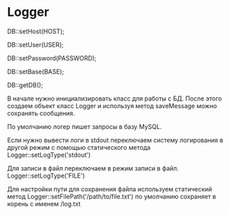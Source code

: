# Logger
DB::setHost(HOST);

DB::setUser(USER);

DB::setPassword(PASSWORD);

DB::setBase(BASE);

DB::getDB();

В начале нужно инициализировать класс для работы с БД.
После этого создаем объект класс Logger и используя метод saveMessage можно сохранять сообщения.

По умолчанию логер пишет запросы в базу MySQL.

Если нужно вывести логи в stdout переключаем систему логирования в другой режим
с помощью статического метода Logger::setLogType('stdout')

Для записи в файл переключаем в режим записи в файл. Logger::setLogType('FILE')

Для настройки пути для сохранения файла используем статический метод Logger::setFilePath('/path/to/file.txt')
по умолчанию сохраняет в корень с именем /log.txt
